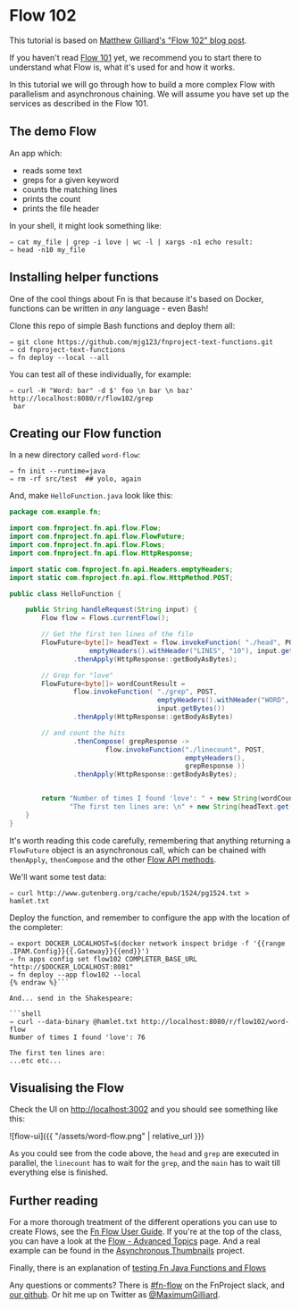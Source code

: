 # Flow 102

This tutorial is based on [Matthew Gilliard's "Flow 102" blog post](https://mjg123.github.io/2017/10/11/FnProject-Flow-102.html).

If you haven't read [Flow 101](../Flow101) yet, we recommend you to start there to understand what Flow is, what it's used for and how it works.

In this tutorial we will go through how to build a more complex Flow with parallelism and asynchronous chaining. We will assume you have set up the services as described in the Flow 101.

## The demo Flow

An app which:

  * reads some text
  * greps for a given keyword
  * counts the matching lines
  * prints the count
  * prints the file header
  
In your shell, it might look something like:

```shell
⇒ cat my_file | grep -i love | wc -l | xargs -n1 echo result:
⇒ head -n10 my_file
```

## Installing helper functions

One of the cool things about Fn is that because it's based on Docker, functions can be written in *any* language - even Bash!

Clone this repo of simple Bash functions and deploy them all:

```shell
⇒ git clone https://github.com/mjg123/fnproject-text-functions.git
⇒ cd fnproject-text-functions
⇒ fn deploy --local --all
```

You can test all of these individually, for example:

```shell
⇒ curl -H "Word: bar" -d $' foo \n bar \n baz' http://localhost:8080/r/flow102/grep
 bar
```

## Creating our Flow function

In a new directory called `word-flow`:

```shell
⇒ fn init --runtime=java
⇒ rm -rf src/test  ## yolo, again
```

And, make `HelloFunction.java` look like this:

```java
package com.example.fn;

import com.fnproject.fn.api.flow.Flow;
import com.fnproject.fn.api.flow.FlowFuture;
import com.fnproject.fn.api.flow.Flows;
import com.fnproject.fn.api.flow.HttpResponse;

import static com.fnproject.fn.api.Headers.emptyHeaders;
import static com.fnproject.fn.api.flow.HttpMethod.POST;

public class HelloFunction {

    public String handleRequest(String input) {
        Flow flow = Flows.currentFlow();

        // Get the first ten lines of the file
        FlowFuture<byte[]> headText = flow.invokeFunction( "./head", POST,
                    emptyHeaders().withHeader("LINES", "10"), input.getBytes() )
                .thenApply(HttpResponse::getBodyAsBytes);

        // Grep for "love"
        FlowFuture<byte[]> wordCountResult =
                flow.invokeFunction( "./grep", POST,
                                     emptyHeaders().withHeader("WORD", "love"),
                                     input.getBytes())
                .thenApply(HttpResponse::getBodyAsBytes)

        // and count the hits
                .thenCompose( grepResponse ->
                        flow.invokeFunction("./linecount", POST,
                                            emptyHeaders(),
                                            grepResponse ))
                .thenApply(HttpResponse::getBodyAsBytes);


        return "Number of times I found 'love': " + new String(wordCountResult.get()) + "\n" +
               "The first ten lines are: \n" + new String(headText.get());
    }
}
```

It's worth reading this code carefully, remembering that anything returning a `FlowFuture` object is an asynchronous call, which can be chained with `thenApply`, `thenCompose` and the other [Flow API methods](https://github.com/fnproject/fdk-java/blob/master/api/src/main/java/com/fnproject/fn/api/flow/Flow.java).

We'll want some test data:

```shell
⇒ curl http://www.gutenberg.org/cache/epub/1524/pg1524.txt > hamlet.txt
```

Deploy the function, and remember to configure the app with the location of the completer:

```shell{% raw %}
⇒ export DOCKER_LOCALHOST=$(docker network inspect bridge -f '{{range .IPAM.Config}}{{.Gateway}}{{end}}')
⇒ fn apps config set flow102 COMPLETER_BASE_URL "http://$DOCKER_LOCALHOST:8081"
⇒ fn deploy --app flow102 --local
{% endraw %}```

And... send in the Shakespeare:

```shell
⇒ curl --data-binary @hamlet.txt http://localhost:8080/r/flow102/word-flow
Number of times I found 'love': 76

The first ten lines are: 
...etc etc...
```

## Visualising the Flow

Check the UI on [http://localhost:3002](http://localhost:3002) and you should see something like this:

![flow-ui]({{ "/assets/word-flow.png" | relative_url }})

As you could see from the code above, the `head` and `grep` are executed in parallel, the `linecount` has to wait for the `grep`, and the `main` has to wait till everything else is finished.

## Further reading

For a more thorough treatment of the different operations you can use to create Flows, see the [Fn Flow User Guide](https://github.com/fnproject/fdk-java/blob/master/docs/FnFlowsUserGuide.md). If you're at the top of the class, you can have a look at the [Flow - Advanced Topics](https://github.com/fnproject/fdk-java/blob/master/docs/FnFlowsAdvancedTopics.md) page. And a real example can be found in the [Asynchronous Thumbnails](https://github.com/fnproject/fdk-java/blob/master/examples/async-thumbnails/README.md) project.

Finally, there is an explanation of [testing Fn Java Functions and Flows](https://github.com/fnproject/fdk-java/blob/master/docs/TestingFunctions.md)

Any questions or comments? There is [#fn-flow](https://join.slack.com/t/fnproject/shared_invite/enQtMjIwNzc5MTE4ODg3LTdlYjE2YzU1MjAxODNhNGUzOGNhMmU2OTNhZmEwOTcxZDQxNGJiZmFiMzNiMTk0NjU2NTIxZGEyNjI0YmY4NTA) on the FnProject slack, and [our github](https://github.com/fnproject/). Or hit me up on Twitter as [@MaximumGilliard](https://twitter.com/maximumgilliard).
